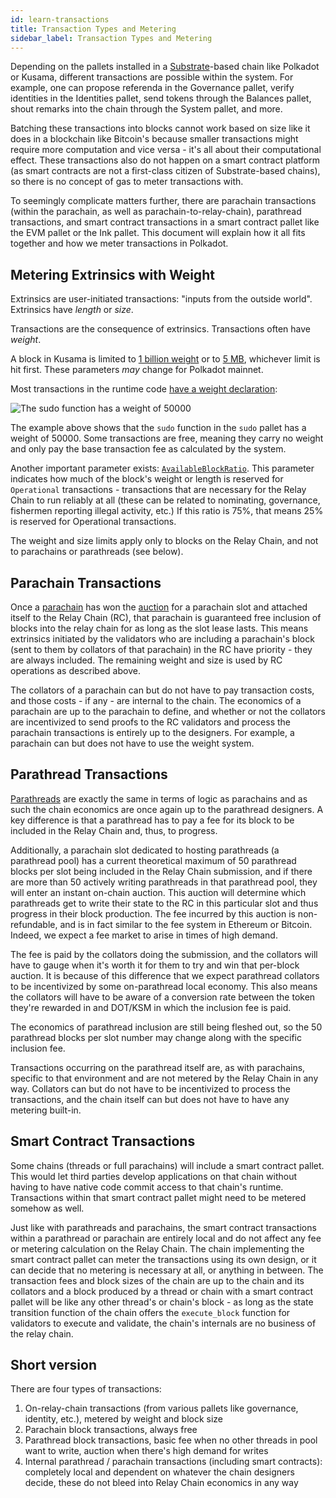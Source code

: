 ```yaml
---
id: learn-transactions
title: Transaction Types and Metering
sidebar_label: Transaction Types and Metering
---
```


Depending on the pallets installed in a [Substrate](https://substrate.dev)-based chain like Polkadot or Kusama, different transactions are possible within the system. For example, one can propose referenda in the Governance pallet, verify identities in the Identities pallet, send tokens through the Balances pallet, shout remarks into the chain through the System pallet, and more. 

Batching these transactions into blocks cannot work based on size like it does in a blockchain like Bitcoin's because smaller transactions might require more computation and vice versa - it's all about their computational effect. These transactions also do not happen on a smart contract platform (as smart contracts are not a first-class citizen of Substrate-based chains), so there is no concept of gas to meter transactions with.

To seemingly complicate matters further, there are parachain transactions (within the parachain, as well as parachain-to-relay-chain), parathread transactions, and smart contract transactions in a smart contract pallet like the EVM pallet or the Ink pallet. This document will explain how it all fits together and how we meter transactions in Polkadot.

## Metering Extrinsics with Weight

Extrinsics are user-initiated transactions: "inputs from the outside world". Extrinsics have *length* or *size*.

Transactions are the consequence of extrinsics. Transactions often have *weight*.

A block in Kusama is limited to [1 billion weight](https://github.com/paritytech/polkadot/blob/master/runtime/common/src/lib.rs#L53) or to [5 MB](https://github.com/paritytech/polkadot/blob/master/runtime/common/src/lib.rs#L55), whichever limit is hit first. These parameters _may_ change for Polkadot mainnet.

Most transactions in the runtime code [have a weight declaration](https://github.com/paritytech/substrate/blob/922b36c8eb6d971fbe2b72d69099a291a368ea25/frame/sudo/src/lib.rs#L122):

![The sudo function has a weight of 50000](/img/tx/01.jpg)

The example above shows that the `sudo` function in the `sudo` pallet has a weight of 50000. Some transactions are free, meaning they carry no weight and only pay the base transaction fee as calculated by the system.

Another important parameter exists: [`AvailableBlockRatio`](https://github.com/paritytech/polkadot/blob/master/runtime/common/src/lib.rs#L54). This parameter indicates how much of the block's weight or length is reserved for `Operational` transactions - transactions that are necessary for the Relay Chain to run reliably at all (these can be related to nominating, governance, fishermen reporting illegal activity, etc.) If this ratio is 75%, that means 25% is reserved for Operational transactions.

The weight and size limits apply only to blocks on the Relay Chain, and not to parachains or parathreads (see below).

## Parachain Transactions

Once a [parachain](learn-parachains) has won the [auction](learn-auction) for a parachain slot and attached itself to the Relay Chain (RC), that parachain is guaranteed free inclusion of blocks into the relay chain for as long as the slot lease lasts. This means extrinsics initiated by the validators who are including a parachain's block (sent to them by collators of that parachain) in the RC have priority - they are always included. The remaining weight and size is used by RC operations as described above.

The collators of a parachain can but do not have to pay transaction costs, and those costs - if any - are internal to the chain. The economics of a parachain are up to the parachain to define, and whether or not the collators are incentivized to send proofs to the RC validators and process the parachain transactions is entirely up to the designers. For example, a parachain can but does not have to use the weight system.

## Parathread Transactions

[Parathreads](learn-parathreads) are exactly the same in terms of logic as parachains and as such the chain economics are once again up to the parathread designers. A key difference is that a parathread has to pay a fee for its block to be included in the Relay Chain and, thus, to progress. 

Additionally, a parachain slot dedicated to hosting parathreads (a parathread pool) has a current theoretical maximum of 50 parathread blocks per slot being included in the Relay Chain submission, and if there are more than 50 actively writing parathreads in that parathread pool, they will enter an instant on-chain auction. This auction will determine which parathreads get to write their state to the RC in this particular slot and thus progress in their block production. The fee incurred by this auction is non-refundable, and is in fact similar to the fee system in Ethereum or Bitcoin. Indeed, we expect a fee market to arise in times of high demand.

The fee is paid by the collators doing the submission, and the collators will have to gauge when it's worth it for them to try and win that per-block auction. It is because of this difference that we expect parathread collators to be incentivized by some on-parathread local economy. This also means the collators will have to be aware of a conversion rate between the token they're rewarded in and DOT/KSM in which the inclusion fee is paid.

The economics of parathread inclusion are still being fleshed out, so the 50 parathread blocks per slot number may change along with the specific inclusion fee.

Transactions occurring on the parathread itself are, as with parachains, specific to that environment and are not metered by the Relay Chain in any way. Collators can but do not have to be incentivized to process the transactions, and the chain itself can but does not have to have any metering built-in.

## Smart Contract Transactions

Some chains (threads or full parachains) will include a smart contract pallet. This would let third parties develop applications on that chain without having to have native code commit access to that chain's runtime. Transactions within that smart contract pallet might need to be metered somehow as well.

Just like with parathreads and parachains, the smart contract transactions within a parathread or parachain are entirely local and do not affect any fee or metering calculation on the Relay Chain. The chain implementing the smart contract pallet can meter the transactions using its own design, or it can decide that no metering is necessary at all, or anything in between. The transaction fees and block sizes of the chain are up to the chain and its collators and a block produced by a thread or chain with a smart contract pallet will be like any other thread's or chain's block - as long as the state transition function of the chain offers the `execute_block` function for validators to execute and validate, the chain's internals are no business of the relay chain.

## Short version

There are four types of transactions:

1. On-relay-chain transactions (from various pallets like governance, identity, etc.), metered by weight and block size
2. Parachain block transactions, always free
3. Parathread block transactions, basic fee when no other threads in pool want to write, auction when there's high demand for writes
4. Internal parathread / parachain transactions (including smart contracts): completely local and dependent on whatever the chain designers decide, these do not bleed into Relay Chain economics in any way